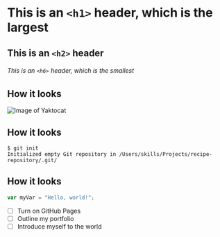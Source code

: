 # This is an `<h1>` header, which is the largest

## This is an `<h2>` header

###### This is an `<h6>` header, which is the smallest

## How it looks

![Image of Yaktocat](https://octodex.github.com/images/yaktocat.png)


## How it looks
```
$ git init
Initialized empty Git repository in /Users/skills/Projects/recipe-repository/.git/
```

## How it looks
``` javascript
var myVar = "Hello, world!";
```

- [ ] Turn on GitHub Pages
- [ ] Outline my portfolio
- [ ] Introduce myself to the world
